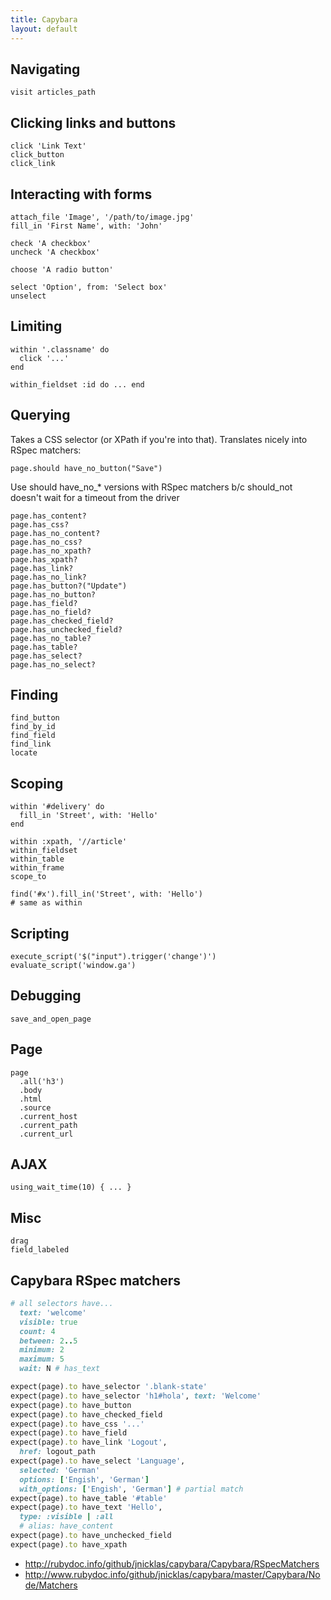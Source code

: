```yaml
---
title: Capybara
layout: default
---
```


## Navigating

    visit articles_path

## Clicking links and buttons

    click 'Link Text'
    click_button
    click_link

## Interacting with forms

    attach_file 'Image', '/path/to/image.jpg'
    fill_in 'First Name', with: 'John'

    check 'A checkbox'
    uncheck 'A checkbox'

    choose 'A radio button'

    select 'Option', from: 'Select box'
    unselect

## Limiting

    within '.classname' do
      click '...'
    end

    within_fieldset :id do ... end

## Querying

Takes a CSS selector (or XPath if you're into that).
Translates nicely into RSpec matchers:

    page.should have_no_button("Save")

Use should have_no_* versions with RSpec matchers b/c
should_not doesn't wait for a timeout from the driver

    page.has_content?
    page.has_css?
    page.has_no_content?
    page.has_no_css?
    page.has_no_xpath?
    page.has_xpath?
    page.has_link?
    page.has_no_link?
    page.has_button?("Update")
    page.has_no_button?
    page.has_field?
    page.has_no_field?
    page.has_checked_field?
    page.has_unchecked_field?
    page.has_no_table?
    page.has_table?
    page.has_select?
    page.has_no_select?

## Finding

    find_button
    find_by_id
    find_field
    find_link
    locate

## Scoping

    within '#delivery' do
      fill_in 'Street', with: 'Hello'
    end

    within :xpath, '//article'
    within_fieldset
    within_table
    within_frame
    scope_to

    find('#x').fill_in('Street', with: 'Hello')
    # same as within

## Scripting

    execute_script('$("input").trigger('change')')
    evaluate_script('window.ga')

## Debugging

    save_and_open_page

## Page

    page
      .all('h3')
      .body
      .html
      .source
      .current_host
      .current_path
      .current_url

## AJAX

    using_wait_time(10) { ... }

## Misc
   
    drag
    field_labeled
   
## Capybara RSpec matchers

```rb
# all selectors have...
  text: 'welcome' 
  visible: true
  count: 4
  between: 2..5
  minimum: 2
  maximum: 5
  wait: N # has_text

expect(page).to have_selector '.blank-state'
expect(page).to have_selector 'h1#hola', text: 'Welcome'
expect(page).to have_button
expect(page).to have_checked_field
expect(page).to have_css '...'
expect(page).to have_field
expect(page).to have_link 'Logout',
  href: logout_path
expect(page).to have_select 'Language',
  selected: 'German'
  options: ['Engish', 'German']
  with_options: ['Engish', 'German'] # partial match
expect(page).to have_table '#table'
expect(page).to have_text 'Hello',
  type: :visible | :all
  # alias: have_content
expect(page).to have_unchecked_field
expect(page).to have_xpath
```

- <http://rubydoc.info/github/jnicklas/capybara/Capybara/RSpecMatchers>
- <http://www.rubydoc.info/github/jnicklas/capybara/master/Capybara/Node/Matchers>
